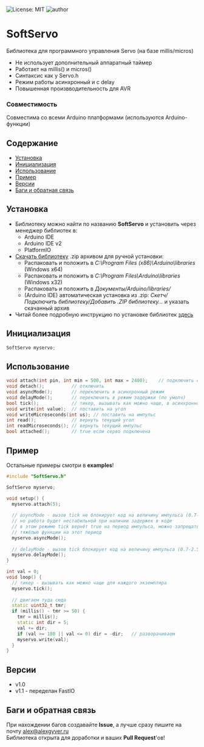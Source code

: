![License: MIT](https://img.shields.io/badge/License-MIT-green.svg)
![author](https://img.shields.io/badge/author-AlexGyver-informational.svg)
# SoftServo
Библиотека для программного управления Servo (на базе millis/micros)
- Не использует дополнительный аппаратный таймер
- Работает на millis() и micros()
- Синтаксис как у Servo.h
- Режим работы асинхронный и с delay
- Повышенная произвводительность для AVR

### Совместимость
Совместима со всеми Arduino платформами (используются Arduino-функции)

## Содержание
- [Установка](#install)
- [Инициализация](#init)
- [Использование](#usage)
- [Пример](#example)
- [Версии](#versions)
- [Баги и обратная связь](#feedback)

<a id="install"></a>
## Установка
- Библиотеку можно найти по названию **SoftServo** и установить через менеджер библиотек в:
    - Arduino IDE
    - Arduino IDE v2
    - PlatformIO
- [Скачать библиотеку](https://github.com/GyverLibs/SoftServo/archive/refs/heads/main.zip) .zip архивом для ручной установки:
    - Распаковать и положить в *C:\Program Files (x86)\Arduino\libraries* (Windows x64)
    - Распаковать и положить в *C:\Program Files\Arduino\libraries* (Windows x32)
    - Распаковать и положить в *Документы/Arduino/libraries/*
    - (Arduino IDE) автоматическая установка из .zip: *Скетч/Подключить библиотеку/Добавить .ZIP библиотеку…* и указать скачанный архив
- Читай более подробную инструкцию по установке библиотек [здесь](https://alexgyver.ru/arduino-first/#%D0%A3%D1%81%D1%82%D0%B0%D0%BD%D0%BE%D0%B2%D0%BA%D0%B0_%D0%B1%D0%B8%D0%B1%D0%BB%D0%B8%D0%BE%D1%82%D0%B5%D0%BA)

<a id="init"></a>
## Инициализация
```cpp
SoftServo myservo;
```

<a id="usage"></a>
## Использование
```cpp
void attach(int pin, int min = 500, int max = 2400);    // подключить с указанием мин и макс импульса
void detach();          // отключить
void asyncMode();       // переключить в асинхронный режим
void delayMode();       // переключить в режим задержки (по умолч)
bool tick();            // тикер, вызывать как можно чаще, в асинхронном режиме вернёт true во время отработки импульса
void write(int value);  // поставить на угол
void writeMicroseconds(int us); // поставить на импульс
int read();             // вернуть текущий угол
int readMicroseconds(); // вернуть текущий импульс
bool attached();        // true если серво подключена
```

<a id="example"></a>
## Пример
Остальные примеры смотри в **examples**!
```cpp
#include "SoftServo.h"

SoftServo myservo;

void setup() {
  myservo.attach(5);
  
  // asyncMode - вызов tick не блокирует код на величину импульса (0.7-2.5 мс)
  // но работа будет нестабильной при наличии задержек в коде
  // в этом режиме tick вернёт true на период импульса, можно запрещать
  // тяжёлые функции на этот период 
  myservo.asyncMode();
  
  // delayMode - вызов tick блокирует код на величину импульса (0.7-2.5 мс) - по умолчанию  
  myservo.delayMode();  
}

int val = 0;
void loop() {
  // тикер - вызывать как можно чаще для каждого экземпляра
  myservo.tick();
  
  // двигаем туда сюда
  static uint32_t tmr;
  if (millis() - tmr >= 50) {
    tmr = millis();    
    static int dir = 5;
    val += dir;    
    if (val >= 180 || val <= 0) dir = -dir;   // разворачиваем
    myservo.write(val);
  }
}
```

<a id="versions"></a>
## Версии
- v1.0
- v1.1 - переделан FastIO

<a id="feedback"></a>
## Баги и обратная связь
При нахождении багов создавайте **Issue**, а лучше сразу пишите на почту [alex@alexgyver.ru](mailto:alex@alexgyver.ru)  
Библиотека открыта для доработки и ваших **Pull Request**'ов!